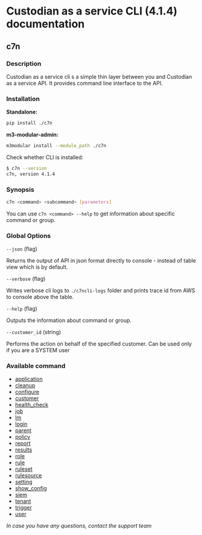 # Custodian as a service CLI (4.1.4) documentation



## c7n

### Description

Custodian as a service cli s a simple thin layer between you and Custodian as a service API. It provides command line interface to the API.


### Installation

**Standalone:**

```bash
pip install ./c7n
```

**m3-modular-admin:**

```bash
m3modular install --module_path ./c7n
```

Check whether CLI is installed:

```bash
$ c7n --version
c7n, version 4.1.4
```


### Synopsis

```bash
c7n <command> <subcommand> [parameters]
```

You can use `c7n <command> --help` to get information about specific command or group.


### Global Options

`--json` (flag)

Returns the output of API in json format directly to console - instead of table view which is by default.

`--verbose` (flag)

Writes verbose cli logs to `./c7ncli-logs` folder and prints trace id from AWS to console above the table.

`--help` (flag)

Outputs the information about command or group.

`--customer_id` (string)

Performs the action on behalf of the specified customer. Can be used only if you are a SYSTEM user

### Available command

- [application](./application/index.md)
- [cleanup](./cleanup.md)
- [configure](./configure.md)
- [customer](./customer/index.md)
- [health_check](./health_check.md)
- [job](./job/index.md)
- [lm](./lm/index.md)
- [login](./login.md)
- [parent](./parent/index.md)
- [policy](./policy/index.md)
- [report](./report/index.md)
- [results](./results/index.md)
- [role](./role/index.md)
- [rule](./rule/index.md)
- [ruleset](./ruleset/index.md)
- [rulesource](./rulesource/index.md)
- [setting](./setting/index.md)
- [show_config](./show_config.md)
- [siem](./siem/index.md)
- [tenant](./tenant/index.md)
- [trigger](./trigger/index.md)
- [user](./user/index.md)


_In case you have any questions, contact the support team_